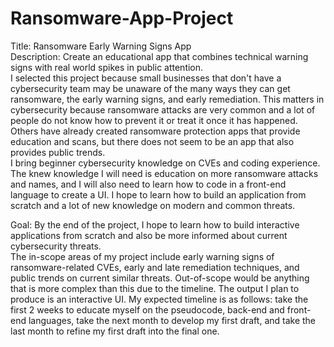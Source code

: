 # Ransomware-App-Project
 
Title: Ransomware Early Warning Signs App  
Description: Create an educational app that combines technical warning signs with real world spikes in public attention.  
I selected this project because small businesses that don't have a cybersecurity team may be unaware of the many ways they can get ransomware, the early warning signs, and early remediation. 
This matters in cybersecurity because ransomware attacks are very common and a lot of people do not know how to prevent it or treat it once it has happened. 
Others have already created ransomware protection apps that provide education and scans, but there does not seem to be an app that also provides public trends.  
I bring beginner cybersecurity knowledge on CVEs and coding experience.  
The knew knowledge I will need is education on more ransomware attacks and names, and I will also need to learn how to code in a front-end language to create a UI. 
I hope to learn how to build an application from scratch and a lot of new knowledge on modern and common threats. 
 
Goal: By the end of the project, I hope to learn how to build interactive applications from scratch and also be more informed about current cybersecurity threats.  
The in-scope areas of my project include early warning signs of ransomware-related CVEs, early and late remediation techniques, and public trends on current similar threats. Out-of-scope would be anything that is more complex than this due to the timeline. 
The output I plan to produce is an interactive UI. 
My expected timeline is as follows: take the first 2 weeks to educate myself on the pseudocode, back-end and front-end languages, take the next month to develop my first draft, and take the last month to refine my first draft into the final one. 
 
 

